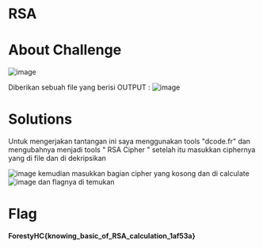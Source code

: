 # RSA
# About Challenge

![image](https://github.com/mirandadewi/CTF-Write-Up/assets/136687271/05cbab38-65a9-4e4d-9121-146986e61f17)

Diberikan sebuah file yang berisi OUTPUT :
![image](https://github.com/mirandadewi/CTF-Write-Up/assets/136687271/a75f9881-241f-4b46-85bd-f5be0aef2e13)

# Solutions
Untuk mengerjakan tantangan ini saya menggunakan tools "dcode.fr" dan mengubahnya menjadi tools " RSA Cipher " setelah itu masukkan ciphernya yang di file dan di dekripsikan

![image](https://github.com/mirandadewi/CTF-Write-Up/assets/136687271/21449d58-6235-4844-ae20-c6eb4e5f7311)
kemudian masukkan bagian cipher yang kosong dan di calculate
![image](https://github.com/mirandadewi/CTF-Write-Up/assets/136687271/e507e1de-31de-4e87-9852-4441d3102045)
dan flagnya di temukan

# Flag
**ForestyHC{knowing_basic_of_RSA_calculation_1af53a}**
